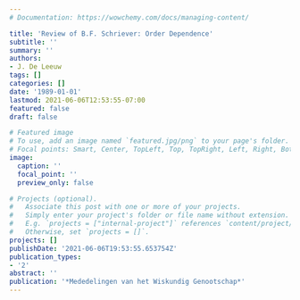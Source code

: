 ```yaml
---
# Documentation: https://wowchemy.com/docs/managing-content/

title: 'Review of B.F. Schriever: Order Dependence'
subtitle: ''
summary: ''
authors:
- J. De Leeuw
tags: []
categories: []
date: '1989-01-01'
lastmod: 2021-06-06T12:53:55-07:00
featured: false
draft: false

# Featured image
# To use, add an image named `featured.jpg/png` to your page's folder.
# Focal points: Smart, Center, TopLeft, Top, TopRight, Left, Right, BottomLeft, Bottom, BottomRight.
image:
  caption: ''
  focal_point: ''
  preview_only: false

# Projects (optional).
#   Associate this post with one or more of your projects.
#   Simply enter your project's folder or file name without extension.
#   E.g. `projects = ["internal-project"]` references `content/project/deep-learning/index.md`.
#   Otherwise, set `projects = []`.
projects: []
publishDate: '2021-06-06T19:53:55.653754Z'
publication_types:
- '2'
abstract: ''
publication: '*Mededelingen van het Wiskundig Genootschap*'
---
```

